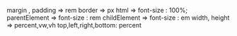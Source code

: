 margin , padding => rem
border => px
html => font-size : 100%;
parentElement => font-size : rem
childElement => font-size : em
width, height => percent,vw,vh
top,left,right,bottom: percent